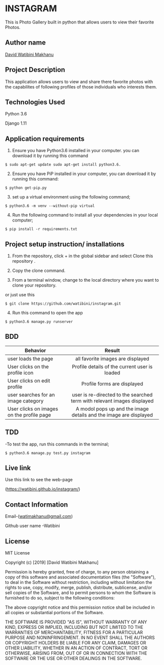 # INSTAGRAM

This is Photo Gallery built in python that allows users to view their favorite Photos.

## Author name

[David Watibini Makhanu](https://github.com)

## Project Description

This application allows users to view and share there favorite photos with the capabilites of following profiles of those individuals who interests them.

## Technologies Used

Python 3.6

Django 1.11

## Application requirements

1. Ensure you have Python3.6 installed in your computer. you can download it by running this command

`$ sudo apt-get update sudo apt-get install python3.6.`

2. Ensure you have PiP installed in your computer, you can download it by running this command:

`$ python get-pip.py`

3. set up a virtual environment using the following command;

`$ python3.6 -m venv --without-pip virtual`

4. Run the following command to install all your dependencies in your local computer;

`$ pip install -r requirements.txt`

## Project setup instruction/ installations


1. From the repository, click + in the global sidebar and select Clone this repository .

2.  Copy the clone command.

3.  From a terminal window, change to the local directory where you want to clone your repository.

or just use this

`$ git clone https://github.com/watibini/instagram.git`

4. Run this command to open the app

`$ python3.6 manage.py runserver`


## BDD

| Behavior        | Result |
| ------------- |:----:|
| user loads the page | all favorite images are displayed |
| User clicks on the profile icon | Profile details of the current user is loaded |
| User clicks on edit profile | Profile forms are displayed |
| user searches for an image category  | user is re-directed to the searched term with relevant images displayed |
| User clicks on images on the profile page | A modol pops up and the image details and the image are displayed |

## TDD

-To test the app, run this commands in the terminal;

`$ python3.6 manage.py test.py instagram`


## Live link

Use this link to see the web-page

(<https://watibini.github.io/instagram/>)

## Contact Information

Email-(watimakhanu@gmail.com)

Github user name -Watibini

## License

MIT License

Copyright (c) [2019] [David Watibini Makhanu]

Permission is hereby granted, free of charge, to any person obtaining a copy
of this software and associated documentation files (the "Software"), to deal
in the Software without restriction, including without limitation the rights
to use, copy, modify, merge, publish, distribute, sublicense, and/or sell
copies of the Software, and to permit persons to whom the Software is
furnished to do so, subject to the following conditions:

The above copyright notice and this permission notice shall be included in all
copies or substantial portions of the Software.

THE SOFTWARE IS PROVIDED "AS IS", WITHOUT WARRANTY OF ANY KIND, EXPRESS OR
IMPLIED, INCLUDING BUT NOT LIMITED TO THE WARRANTIES OF MERCHANTABILITY,
FITNESS FOR A PARTICULAR PURPOSE AND NONINFRINGEMENT. IN NO EVENT SHALL THE
AUTHORS OR COPYRIGHT HOLDERS BE LIABLE FOR ANY CLAIM, DAMAGES OR OTHER
LIABILITY, WHETHER IN AN ACTION OF CONTRACT, TORT OR OTHERWISE, ARISING FROM,
OUT OF OR IN CONNECTION WITH THE SOFTWARE OR THE USE OR OTHER DEALINGS IN THE
SOFTWARE.
